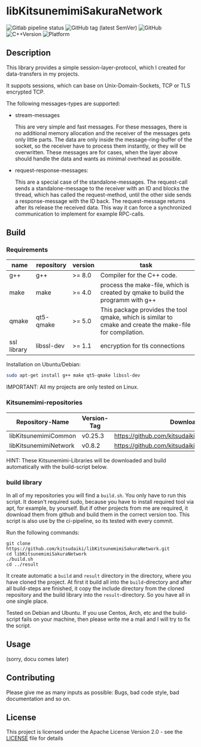 # libKitsunemimiSakuraNetwork

![Gitlab pipeline status](https://img.shields.io/gitlab/pipeline/kitsudaiki/libKitsunemimiSakuraNetwork?label=build%20and%20test&style=flat-square)
![GitHub tag (latest SemVer)](https://img.shields.io/github/v/tag/kitsudaiki/libKitsunemimiSakuraNetwork?label=version&style=flat-square)
![GitHub](https://img.shields.io/github/license/kitsudaiki/libKitsunemimiSakuraNetwork?style=flat-square)
![C++Version](https://img.shields.io/badge/c%2B%2B-17-blue?style=flat-square)
![Platform](https://img.shields.io/badge/platform-Linux--x64-lightgrey?style=flat-square)

## Description

This library provides a simple session-layer-protocol, which I created for data-transfers in my projects. 

It suppots sessions, which can base on Unix-Domain-Sockets, TCP or TLS encrypted TCP.

The following messages-types are supported:

- stream-messages

	This are very simple and fast messages. For these messages, there is no additional memory allocation and the receiver of the messages gets only little parts. The data are only inside the message-ring-buffer of the socket, so the receiver have to process them instantly, or they will be overwritten. These messages are for cases, when the layer above should handle the data and wants as minimal overhead as possible.

- request-response-messages:

	This are a special case of the standalone-messages. The request-call sends a standalone-message to the receiver with an ID and blocks the thread, which has called the request-method, until the other side sends a response-message with the ID back. The request-message returns after its release the received data. This way it can force a synchronized communication to implement for example RPC-calls.



## Build

### Requirements

name | repository | version | task
--- | --- | --- | ---
g++ | g++ | >= 8.0 | Compiler for the C++ code.
make | make | >= 4.0 | process the make-file, which is created by qmake to build the programm with g++
qmake | qt5-qmake | >= 5.0 | This package provides the tool qmake, which is similar to cmake and create the make-file for compilation.
ssl library | libssl-dev | >= 1.1 | encryption for tls connections

Installation on Ubuntu/Debian:

```bash
sudo apt-get install g++ make qt5-qmake libssl-dev
```

IMPORTANT: All my projects are only tested on Linux. 

### Kitsunemimi-repositories

Repository-Name | Version-Tag | Download-Path
--- | --- | ---
libKitsunemimiCommon | v0.25.3 |  https://github.com/kitsudaiki/libKitsunemimiCommon.git
libKitsunemimiNetwork | v0.8.2 |  https://github.com/kitsudaiki/libKitsunemimiNetwork.git

HINT: These Kitsunemimi-Libraries will be downloaded and build automatically with the build-script below.

### build library

In all of my repositories you will find a `build.sh`. You only have to run this script. It doesn't required sudo, because you have to install required tool via apt, for example, by yourself. But if other projects from me are required, it download them from github and build them in the correct version too. This script is also use by the ci-pipeline, so its tested with every commit.


Run the following commands:

```
git clone https://github.com/kitsudaiki/libKitsunemimiSakuraNetwork.git
cd libKitsunemimiSakuraNetwork
./build.sh
cd ../result
```

It create automatic a `build` and `result` directory in the directory, where you have cloned the project. At first it build all into the `build`-directory and after all build-steps are finished, it copy the include directory from the cloned repository and the build library into the `result`-directory. So you have all in one single place.

Tested on Debian and Ubuntu. If you use Centos, Arch, etc and the build-script fails on your machine, then please write me a mail and I will try to fix the script.

## Usage

(sorry, docu comes later)

## Contributing

Please give me as many inputs as possible: Bugs, bad code style, bad documentation and so on.

## License

This project is licensed under the Apache License Version 2.0 - see the [LICENSE](LICENSE) file for details
